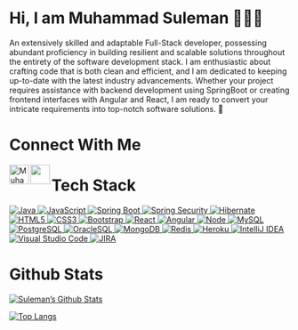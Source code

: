 # Hi, I am Muhammad Suleman 👨🏻‍💻 
<p>
 An extensively skilled and adaptable Full-Stack developer, possessing abundant proficiency in building resilient and scalable solutions throughout the entirety of the software development stack. I am enthusiastic about crafting code that is both clean and efficient, and I am dedicated to keeping up-to-date with the latest industry advancements. Whether your project requires assistance with backend development using SpringBoot or creating frontend interfaces with Angular and React, I am ready to convert your intricate requirements into top-notch software solutions. 🌟
</p>

# Connect With Me
<p>
<a href="https://twitter.com/sulemantalpur6"> <img align="left" src="https://raw.githubusercontent.com/sulemantalpur6/sulemantalpur6/main/5296514_bird_tweet_twitter_twitter logo_icon.png" alt= "Muhammad Suleman| Twitter" width="35px"/></a>
<a href="https://facebook.com/sulemantalpur6"> <img align="left" src="https://raw.githubusercontent.com/sulemantalpur6/sulemantalpur6/main/5365678_fb_facebook_facebook logo_icon.png" width="35px"/></a>
</p>

# Tech Stack

<p align="left">
 <a href="#">
<img alt="Java" src="https://img.shields.io/badge/Java-ED8B00?style=for-the-badge&logo=openjdk&logoColor=white"/>
<img alt="JavaScript" src="https://img.shields.io/badge/JavaScript-F7DF1E?style=for-the-badge&logo=javascript&logoColor=black"/>
<img alt="Spring Boot" src="https://img.shields.io/badge/Spring-6DB33F?style=for-the-badge&logo=spring&logoColor=white"/>
<img alt="Spring Security" src="https://img.shields.io/badge/Spring_Security-6DB33F?style=for-the-badge&logo=Spring-Security&logoColor=white"/>
<img alt="Hibernate" src="https://img.shields.io/badge/Hibernate-59666C?style=for-the-badge&logo=Hibernate&logoColor=white"/>
<img alt="HTML5" src="https://img.shields.io/badge/HTML-239120?style=for-the-badge&logo=html5&logoColor=white"/>
<img alt="CSS3" src="https://img.shields.io/badge/CSS-239120?&style=for-the-badge&logo=css3&logoColor=white"/>
<img alt="Bootstrap" src="https://img.shields.io/badge/Bootstrap-563D7C?style=for-the-badge&logo=bootstrap&logoColor=white"/>
<img alt='React' src="https://img.shields.io/badge/React-20232A?style=for-the-badge&logo=react&logoColor=61DAFB"/>
<img alt='Angular' src="https://img.shields.io/badge/Angular-DD0031?style=for-the-badge&logo=angular&logoColor=white"/>
<img alt="Node" src="https://img.shields.io/badge/Node.js-43853D?style=for-the-badge&logo=node.js&logoColor=white"/>
<img alt='MySQL' src="https://img.shields.io/badge/MySQL-00000F?style=for-the-badge&logo=mysql&logoColor=white"/>   
<img alt='PostgreSQL' src="https://img.shields.io/badge/PostgreSQL-316192?style=for-the-badge&logo=postgresql&logoColor=white"/>
<img alt='OracleSQL' src="https://img.shields.io/badge/OracleSQL-OracleSQL?style=for-the-badge&logo=oracle&color=F80000"/>
<img alt='MongoDB' src="https://img.shields.io/badge/MongoDB-4EA94B?style=for-the-badge&logo=mongodb&logoColor=white"/>
<img alt='Redis' src="https://img.shields.io/badge/redis-%23DD0031.svg?&style=for-the-badge&logo=redis&logoColor=white"/>
<img alt='Heroku' src="https://img.shields.io/badge/Heroku-Heroku?style=for-the-badge&logo=heroku&color=430098"/>
<img alt='IntelliJ IDEA' src="https://img.shields.io/badge/IntelliJ_IDEA-000000.svg?style=for-the-badge&logo=intellij-idea&logoColor=white"/>
<img alt='Visual Studio Code' src="https://img.shields.io/badge/Visual_Studio_Code-0078D4?style=for-the-badge&logo=visual%20studio%20code&logoColor=white"/>
<img alt="JIRA" src="https://img.shields.io/badge/Jira-0052CC?style=for-the-badge&logo=Jira&logoColor=white"/>
 </a>
</p>

# Github Stats
[![Suleman’s Github Stats](https://github-readme-stats.vercel.app/api?username=sulemantalpur6)](https://github.com/sulemantalpur6)

[![Top Langs](https://github-readme-stats.vercel.app/api/top-langs/?username=sulemantalpur6&layout=compact)](https://github.com/sulemantalpur6)

